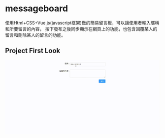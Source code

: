 # messageboard
使用Html+CSS+Vue.js(javascript框架)做的簡易留言板，可以讓使用者輸入暱稱和所要留言的內容，
按下發布之後同步顯示在網頁上的功能，也包含回覆某人的留言和刪除某人的留言的功能。

## Project First Look
![Website Screen Shot in GIF](messageboard.gif)
